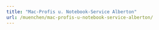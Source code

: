 ```yaml
---
title: "Mac-Profis u. Notebook-Service Alberton"
url: /muenchen/mac-profis-u-notebook-service-alberton/
---
```

